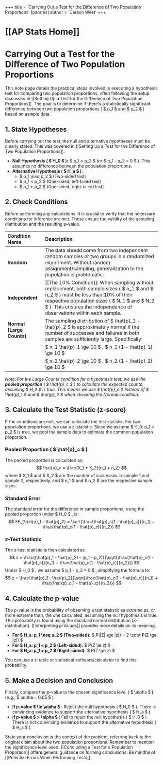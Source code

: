 +++
 title = 'Carrying Out a Test for the Difference of Two Population Proportions'
[params]
	author = 'Carson West'
+++
# [[AP Stats Home]]
# Carrying Out a Test for the Difference of Two Population Proportions

This note page details the practical steps involved in executing a hypothesis test for comparing two population proportions, often following the setup discussed in [[Setting Up a Test for the Difference of Two Population Proportions]]. The goal is to determine if there's a statistically significant difference between two population proportions ( $ p_1 $  and  $ p_2 $ ) based on sample data.

## 1. State Hypotheses

Before carrying out the test, the null and alternative hypotheses must be clearly stated. This was covered in [[Setting Up a Test for the Difference of Two Population Proportions]].
*   **Null Hypothesis ( $ H_0 $ ):**  $ p_1 = p_2 $  (or  $ p_1 - p_2 = 0 $ ). This assumes no difference between the population proportions.
*   **Alternative Hypothesis ( $ H_a $ ):**
    *    $ p_1 \neq p_2 $  (Two-sided test)
    *    $ p_1 < p_2 $  (One-sided, left-tailed test)
    *    $ p_1 > p_2 $  (One-sided, right-tailed test)

## 2. Check Conditions

Before performing any calculations, it is crucial to verify that the necessary conditions for inference are met. These ensure the validity of the sampling distribution and the resulting p-value.

| Condition Name   | Description                                                                                                                                                                      |
| :--------------- | :------------------------------------------------------------------------------------------------------------------------------------------------------------------------------- |
| **Random**       | The data should come from two independent random samples or two groups in a randomized experiment. Without random assignment/sampling, generalization to the population is problematic. |
| **Independent**  |   [[The 10% Condition]]: When sampling without replacement, both sample sizes ( $ n_1 $  and  $ n_2 $ ) must be less than 10% of their respective population sizes ( $ N_1 $  and  $ N_2 $ ). This ensures the independence of observations within each sample.                                                                                              |
| **Normal (Large Counts)** | The sampling distribution of  $ \hat{p}_1 - \hat{p}_2 $  is approximately normal if the number of successes and failures in both samples are sufficiently large. Specifically:                                                                                                                                                                                                                                                           |
|                  |    $ n_1 \hat{p}_1 \ge 10 $ ,  $ n_1 (1 - \hat{p}_1) \ge 10 $                                                                                                                                        |
|                  |    $ n_2 \hat{p}_2 \ge 10 $ ,  $ n_2 (1 - \hat{p}_2) \ge 10 $                                                                                                                                       |

*Note: For the Large Counts condition for a hypothesis test, we use the **pooled proportion** ( $  \hat{p}_c  $ ) to calculate the expected counts, assuming  $ H_0 $  is true. This means we use  $ \hat{p}_c $  instead of  $ \hat{p}_1 $  and  $ \hat{p}_2 $  when checking the Normal condition.*

## 3. Calculate the Test Statistic (z-score)

If the conditions are met, we can calculate the test statistic. For two population proportions, we use a z-statistic. Since we assume  $ H_0: p_1 = p_2 $  is true, we pool the sample data to estimate the common population proportion.

### Pooled Proportion ( $ \hat{p}_c $ )
The pooled proportion is calculated as:
 $$  \hat{p}_c = \frac{X_1 + X_2}{n_1 + n_2}  $$  where  $ X_1 $  and  $ X_2 $  are the number of successes in sample 1 and sample 2, respectively, and  $ n_1 $  and  $ n_2 $  are the respective sample sizes.

### Standard Error
The standard error for the difference in sample proportions, using the pooled proportion under  $ H_0 $ , is:
 $$  SE_{\hat{p}_1 - \hat{p}_2} = \sqrt{\frac{\hat{p}_c(1 - \hat{p}_c)}{n_1} + \frac{\hat{p}_c(1 - \hat{p}_c)}{n_2}}  $$  
### z-Test Statistic
The z-test statistic is then calculated as:
 $$  z = \frac{(\hat{p}_1 - \hat{p}_2) - (p_1 - p_2)}{\sqrt{\frac{\hat{p}_c(1 - \hat{p}_c)}{n_1} + \frac{\hat{p}_c(1 - \hat{p}_c)}{n_2}}}  $$  Under  $ H_0 $ , we assume  $ p_1 - p_2 = 0 $ , simplifying the formula to:
 $$  z = \frac{\hat{p}_1 - \hat{p}_2}{\sqrt{\frac{\hat{p}_c(1 - \hat{p}_c)}{n_1} + \frac{\hat{p}_c(1 - \hat{p}_c)}{n_2}}}  $$  
## 4. Calculate the p-value

The p-value is the probability of observing a test statistic as extreme as, or more extreme than, the one calculated, assuming the null hypothesis is true. This probability is found using the standard normal distribution (Z-distribution). [[Interpreting p-Values]] provides more details on its meaning.

*   **For  $ H_a: p_1 \neq p_2 $  (Two-sided):**  $ P(|Z| \ge |z|) = 2 \cdot P(Z \ge |z|) $ 
*   **For  $ H_a: p_1 < p_2 $  (Left-sided):**  $ P(Z \le z) $ 
*   **For  $ H_a: p_1 > p_2 $  (Right-sided):**  $ P(Z \ge z) $ 

You can use a z-table or statistical software/calculator to find this probability.

## 5. Make a Decision and Conclusion

Finally, compare the p-value to the chosen significance level ( $ \alpha $ ) (e.g.,  $ \alpha = 0.05 $ ).

*   **If p-value  $ \le \alpha $ :** Reject the null hypothesis ( $ H_0 $ ). There is convincing evidence to support the alternative hypothesis ( $ H_a $ ).
*   **If p-value  $ > \alpha $ :** Fail to reject the null hypothesis ( $ H_0 $ ). There is not convincing evidence to support the alternative hypothesis ( $ H_a $ ).

State your conclusion in the context of the problem, referring back to the original claim about the two population proportions. Remember to mention the significance level used. [[Concluding a Test for a Population Proportion]] offers general guidance on forming conclusions. Be mindful of [[Potential Errors When Performing Tests]].
